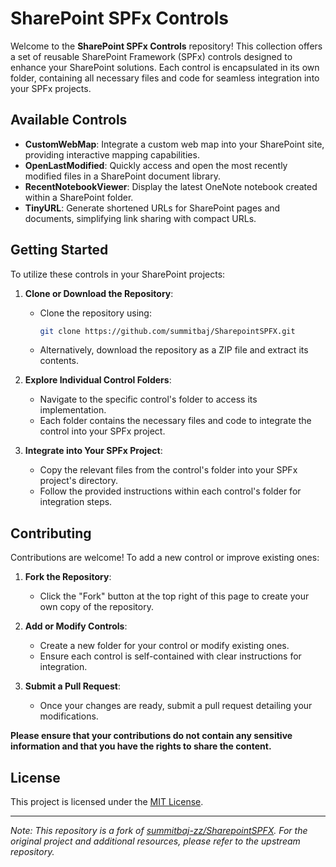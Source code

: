 # SharePoint SPFx Controls

Welcome to the **SharePoint SPFx Controls** repository! This collection offers a set of reusable SharePoint Framework (SPFx) controls designed to enhance your SharePoint solutions. Each control is encapsulated in its own folder, containing all necessary files and code for seamless integration into your SPFx projects.

## Available Controls

- **CustomWebMap**: Integrate a custom web map into your SharePoint site, providing interactive mapping capabilities.
- **OpenLastModified**: Quickly access and open the most recently modified files in a SharePoint document library.
- **RecentNotebookViewer**: Display the latest OneNote notebook created within a SharePoint folder.
- **TinyURL**: Generate shortened URLs for SharePoint pages and documents, simplifying link sharing with compact URLs.

## Getting Started

To utilize these controls in your SharePoint projects:

1. **Clone or Download the Repository**:
   - Clone the repository using:
     ```bash
     git clone https://github.com/summitbaj/SharepointSPFX.git
     ```
   - Alternatively, download the repository as a ZIP file and extract its contents.

2. **Explore Individual Control Folders**:
   - Navigate to the specific control's folder to access its implementation.
   - Each folder contains the necessary files and code to integrate the control into your SPFx project.

3. **Integrate into Your SPFx Project**:
   - Copy the relevant files from the control's folder into your SPFx project's directory.
   - Follow the provided instructions within each control's folder for integration steps.

## Contributing

Contributions are welcome! To add a new control or improve existing ones:

1. **Fork the Repository**:
   - Click the "Fork" button at the top right of this page to create your own copy of the repository.

2. **Add or Modify Controls**:
   - Create a new folder for your control or modify existing ones.
   - Ensure each control is self-contained with clear instructions for integration.

3. **Submit a Pull Request**:
   - Once your changes are ready, submit a pull request detailing your modifications.

**Please ensure that your contributions do not contain any sensitive information and that you have the rights to share the content.**

## License

This project is licensed under the [MIT License](LICENSE).

---

*Note: This repository is a fork of [summitbaj-zz/SharepointSPFX](https://github.com/summitbaj-zz/SharepointSPFX). For the original project and additional resources, please refer to the upstream repository.*
